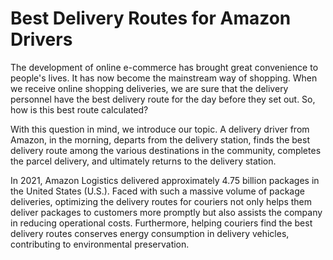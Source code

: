 # Best Delivery Routes for Amazon Drivers

The development of online e-commerce has brought great convenience to people's lives. It has now become the mainstream way of shopping. When we receive online shopping deliveries, we are sure that the delivery personnel have the best delivery route for the day before they set out. So, how is this best route calculated?

With this question in mind, we introduce our topic. A delivery driver from Amazon, in the morning, departs from the delivery station, finds the best delivery route among the various destinations in the community, completes the parcel delivery, and ultimately returns to the delivery station.

In 2021, Amazon Logistics delivered approximately 4.75 billion packages in the United States (U.S.). Faced with such a massive volume of package deliveries, optimizing the delivery routes for couriers not only helps them deliver packages to customers more promptly but also assists the company in reducing operational costs. Furthermore, helping couriers find the best delivery routes conserves energy consumption in delivery vehicles, contributing to environmental preservation.